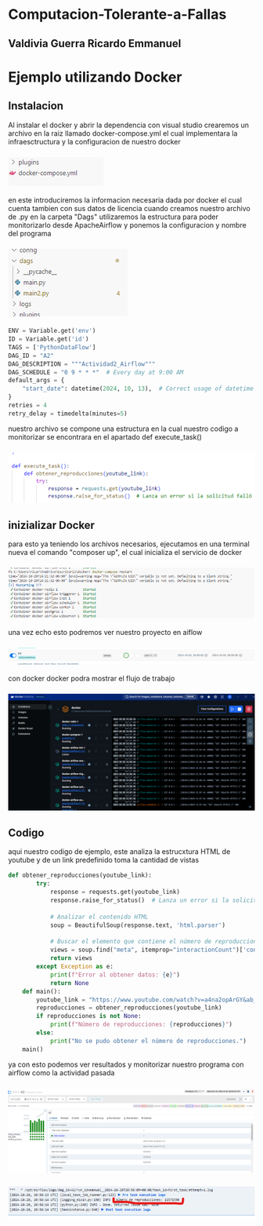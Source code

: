 # Computacion-Tolerante-a-Fallas
## Valdivia Guerra Ricardo Emmanuel
# Ejemplo utilizando Docker
## Instalacion 
Al instalar el docker y abrir la dependencia con visual studio crearemos un archivo en la raiz llamado docker-compose.yml el cual implementara la infraesctructura y la configuracion de nuestro docker
### ![imagen1](2.png)
en este introduciremos la informacion necesaria dada por docker el cual cuenta tambien con sus datos de licencia 
cuando creamos nuestro archivo de .py en la carpeta "Dags" utilizaremos la estructura para poder monitorizarlo desde ApacheAirflow y ponemos la configuracion y nombre del programa  
### ![imagen1](3.png)
```python
ENV = Variable.get('env')
ID = Variable.get('id')
TAGS = ['PythonDataFlow']
DAG_ID = "A2"
DAG_DESCRIPTION = """Actividad2_Airflow"""
DAG_SCHEDULE = "0 9 * * *"  # Every day at 9:00 AM
default_args = {
    "start_date": datetime(2024, 10, 13),  # Correct usage of datetime
}
retries = 4
retry_delay = timedelta(minutes=5)
```
nuestro archivo se compone una estructura en la cual nuestro codigo a monitorizar se encontrara en el apartado 
def execute_task()
### ![imagen1](4.png)
## inizializar Docker
para esto ya teniendo los archivos necesarios, ejecutamos en una terminal nueva el comando "composer up", el cual inicializa el servicio de docker
### ![imagen1](5.png)
una vez echo esto podremos ver nuestro proyecto en aiflow
### ![imagen1](6.png)
con docker docker podra mostrar el flujo de trabajo 
### ![imagen1](1.png)
## Codigo
aqui nuestro codigo de ejemplo, este analiza la estrucxtura HTML de youtube y de un link predefinido toma la cantidad de vistas 
```python
def obtener_reproducciones(youtube_link):
        try:
            response = requests.get(youtube_link)
            response.raise_for_status()  # Lanza un error si la solicitud falló

            # Analizar el contenido HTML
            soup = BeautifulSoup(response.text, 'html.parser')

            # Buscar el elemento que contiene el número de reproducciones
            views = soup.find("meta", itemprop="interactionCount")['content']
            return views
        except Exception as e:
            print(f"Error al obtener datos: {e}")
            return None
    def main():
        youtube_link = "https://www.youtube.com/watch?v=a4na2opArGY&ab_channel=Crunchyroll"
        reproducciones = obtener_reproducciones(youtube_link)
        if reproducciones is not None:
            print(f"Número de reproducciones: {reproducciones}")
        else:
            print("No se pudo obtener el número de reproducciones.")
    main()
```
ya con esto podemos ver resultados y monitorizar nuestro programa con airflow como la actividad pasada 
### ![imagen1](7.png)
### ![imagen1](8.png)
